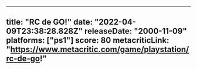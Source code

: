 
---
title: "RC de GO!"
date: "2022-04-09T23:38:28.828Z"
releaseDate: "2000-11-09"
platforms: ["ps1"]
score: 80
metacriticLink: "https://www.metacritic.com/game/playstation/rc-de-go!"
---

